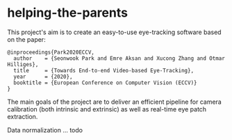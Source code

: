 # helping-the-parents

This project's aim is to create an easy-to-use eye-tracking software based on the paper:

```
@inproceedings{Park2020ECCV,
  author    = {Seonwook Park and Emre Aksan and Xucong Zhang and Otmar Hilliges},
  title     = {Towards End-to-end Video-based Eye-Tracking},
  year      = {2020},
  booktitle = {European Conference on Computer Vision (ECCV)}
}
```

The main goals of the project are to deliver an efficient pipeline for camera calibration (both intrinsic and extrinsic) as well as real-time eye patch extraction.

Data normalization ... todo
